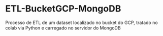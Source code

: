 # ETL-BucketGCP-MongoDB
Processo de ETL de um dataset localizado no bucket do GCP, tratado no colab via Python e carregado no servidor do MongoDB
